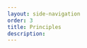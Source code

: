 ```yaml
---
layout: side-navigation
order: 3
title: Principles
description:
---
```

<!-- {% for page in collections["principles"] %}

* [{{ page.data.title }}]({{ page.url | url }})

{% endfor %} -->